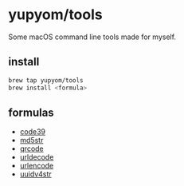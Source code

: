 # yupyom/tools
Some macOS command line tools made for myself.

## install
```sh
brew tap yupyom/tools
brew install <formula>
```

## formulas

- [code39](http://yupyom.github.io/tools/code39.1.html)
- [md5str](http://yupyom.github.io/tools/md5str.1.html)
- [qrcode](http://yupyom.github.io/tools/qrcode.1.html)
- [urldecode](http://yupyom.github.io/tools/urldecode.1.html)
- [urlencode](http://yupyom.github.io/tools/urlencode.1.html)
- [uuidv4str](http://yupyom.github.io/tools/uuidv4str.1.html)
